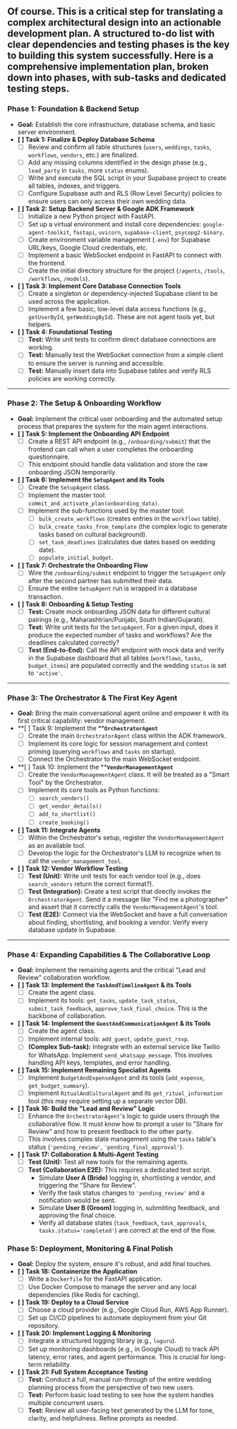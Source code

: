 Of course. This is a critical step for translating a complex architectural design into an actionable development plan. A structured to-do list with clear dependencies and testing phases is the key to building this system successfully.
Here is a comprehensive implementation plan, broken down into phases, with sub-tasks and dedicated testing steps.
---
### **Phase 1: Foundation & Backend Setup**
*   **Goal:** Establish the core infrastructure, database schema, and basic server environment.
*   **[ ] Task 1: Finalize & Deploy Database Schema**
	- [ ] Review and confirm all table structures (`users`, `weddings`, `tasks`, `workflows`, `vendors`, etc.) are finalized.
	- [ ] Add any missing columns identified in the design phase (e.g., `lead_party` in `tasks`, more `status` enums).
	- [ ] Write and execute the SQL script in your Supabase project to create all tables, indexes, and triggers.
	- [ ] Configure Supabase auth and RLS (Row Level Security) policies to ensure users can only access their own wedding data.
*   **[ ] Task 2: Setup Backend Server & Google ADK Framework**
	- [ ] Initialize a new Python project with FastAPI.
	- [ ] Set up a virtual environment and install core dependencies: `google-agent-toolkit`, `fastapi`, `uvicorn`, `supabase-client`, `psycopg2-binary`.
	- [ ] Create environment variable management (`.env`) for Supabase URL/keys, Google Cloud credentials, etc.
	- [ ] Implement a basic WebSocket endpoint in FastAPI to connect with the frontend.
	- [ ] Create the initial directory structure for the project (`/agents`, `/tools`, `/workflows`, `/models`).
*   **[ ] Task 3: Implement Core Database Connection Tools**
	- [ ] Create a singleton or dependency-injected Supabase client to be used across the application.
	- [ ] Implement a few basic, low-level data access functions (e.g., `getUserById`, `getWeddingById`). These are not agent tools yet, but helpers.
*   **[ ] Task 4: Foundational Testing**
	- [ ] **Test:** Write unit tests to confirm direct database connections are working.
	- [ ] **Test:** Manually test the WebSocket connection from a simple client to ensure the server is running and accessible.
	- [ ] **Test:** Manually insert data into Supabase tables and verify RLS policies are working correctly.
---
### **Phase 2: The Setup & Onboarding Workflow**
*   **Goal:** Implement the critical user onboarding and the automated setup process that prepares the system for the main agent interactions.
*   **[ ] Task 5: Implement the Onboarding API Endpoint**
	- [ ] Create a REST API endpoint (e.g., `/onboarding/submit`) that the frontend can call when a user completes the onboarding questionnaire.
	- [ ] This endpoint should handle data validation and store the raw onboarding JSON temporarily.
*   **[ ] Task 6: Implement the ****`SetupAgent`**** and its Tools**
	- [ ] Create the `SetupAgent` class.
	- [ ] Implement the master tool: `commit_and_activate_plan(onboarding_data)`.
	- [ ] Implement the sub-functions used by the master tool:
		- [ ] `bulk_create_workflows` (creates entries in the `workflows` table).
		- [ ] `bulk_create_tasks_from_template` (the complex logic to generate tasks based on cultural background).
		- [ ] `set_task_deadlines` (calculates due dates based on wedding date).
		- [ ] `populate_initial_budget`.
*   **[ ] Task 7: Orchestrate the Onboarding Flow**
	- [ ] Wire the `/onboarding/submit` endpoint to trigger the `SetupAgent` _only_ after the second partner has submitted their data.
	- [ ] Ensure the entire `SetupAgent` run is wrapped in a database transaction.
*   **[ ] Task 8: Onboarding & Setup Testing**
	- [ ] **Test:** Create mock onboarding JSON data for different cultural pairings (e.g., Maharashtrian/Punjabi, South Indian/Gujarati).
	- [ ] **Test:** Write unit tests for the `SetupAgent`. For a given input, does it produce the expected number of tasks and workflows? Are the deadlines calculated correctly?
	- [ ] **Test (End-to-End):** Call the API endpoint with mock data and verify in the Supabase dashboard that all tables (`workflows`, `tasks`, `budget_items`) are populated correctly and the wedding `status` is set to `'active'`.
---
### **Phase 3: The Orchestrator & The First Key Agent**
*   **Goal:** Bring the main conversational agent online and empower it with its first critical capability: vendor management.
*   **[ ] Task 9: Implement the ****`OrchestratorAgent`**
	- [ ] Create the main `OrchestratorAgent` class within the ADK framework.
	- [ ] Implement its core logic for session management and context priming (querying `workflows` and `tasks` on startup).
	- [ ] Connect the Orchestrator to the main WebSocket endpoint.
*   **[ ] Task 10: Implement the ****`VendorManagementAgent`**
	- [ ] Create the `VendorManagementAgent` class. It will be treated as a "Smart Tool" by the Orchestrator.
	- [ ] Implement its core tools as Python functions:
		- [ ] `search_vendors()`
		- [ ] `get_vendor_details()`
		- [ ] `add_to_shortlist()`
		- [ ] `create_booking()`
*   **[ ] Task 11: Integrate Agents**
	- [ ] Within the Orchestrator's setup, register the `VendorManagementAgent` as an available tool.
	- [ ] Develop the logic for the Orchestrator's LLM to recognize when to call the `vendor_management_tool`.
*   **[ ] Task 12: Vendor Workflow Testing**
	- [ ] **Test (Unit):** Write unit tests for each vendor tool (e.g., does `search_vendors` return the correct format?).
	- [ ] **Test (Integration):** Create a test script that directly invokes the `OrchestratorAgent`. Send it a message like "Find me a photographer" and assert that it correctly calls the `VendorManagementAgent`'s tool.
	- [ ] **Test (E2E):** Connect via the WebSocket and have a full conversation about finding, shortlisting, and booking a vendor. Verify every database update in Supabase.
---
### **Phase 4: Expanding Capabilities & The Collaborative Loop**
*   **Goal:** Implement the remaining agents and the critical "Lead and Review" collaboration workflow.
*   **[ ] Task 13: Implement the ****`TaskAndTimelineAgent`**** & its Tools**
	- [ ] Create the agent class.
	- [ ] Implement its tools: `get_tasks`, `update_task_status`, `submit_task_feedback`, `approve_task_final_choice`. This is the backbone of collaboration.
*   **[ ] Task 14: Implement the ****`GuestAndCommunicationAgent`**** & its Tools**
	- [ ] Create the agent class.
	- [ ] Implement internal tools: `add_guest`, `update_guest_rsvp`.
	- [ ] **(Complex Sub-task):** Integrate with an external service like Twilio for WhatsApp. Implement `send_whatsapp_message`. This involves handling API keys, templates, and error handling.
*   **[ ] Task 15: Implement Remaining Specialist Agents**
	- [ ] Implement `BudgetAndExpenseAgent` and its tools (`add_expense`, `get_budget_summary`).
	- [ ] Implement `RitualAndCulturalAgent` and its `get_ritual_information` tool (this may require setting up a separate vector DB).
*   **[ ] Task 16: Build the "Lead and Review" Logic**
	- [ ] Enhance the `OrchestratorAgent`'s logic to guide users through the collaborative flow. It must know how to prompt a user to "Share for Review" and how to present feedback to the other party.
	- [ ] This involves complex state management using the `tasks` table's status (`'pending_review'`, `'pending_final_approval'`).
*   **[ ] Task 17: Collaboration & Multi-Agent Testing**
	- [ ] **Test (Unit):** Test all new tools for the remaining agents.
	- [ ] **Test (Collaboration E2E):** This requires a dedicated test script.
		*   Simulate **User A (Bride)** logging in, shortlisting a vendor, and triggering the "Share for Review".
		*   Verify the task status changes to `'pending_review'` and a notification would be sent.
		*   Simulate **User B (Groom)** logging in, submitting feedback, and approving the final choice.
		*   Verify all database states (`task_feedback`, `task_approvals`, `tasks.status='completed'`) are correct at the end of the flow.
### **Phase 5: Deployment, Monitoring & Final Polish**
*   **Goal:** Deploy the system, ensure it's robust, and add final touches.
*   **[ ] Task 18: Containerize the Application**
	- [ ] Write a `Dockerfile` for the FastAPI application.
	- [ ] Use Docker Compose to manage the server and any local dependencies (like Redis for caching).
*   **[ ] Task 19: Deploy to a Cloud Service**
	- [ ] Choose a cloud provider (e.g., Google Cloud Run, AWS App Runner).
	- [ ] Set up CI/CD pipelines to automate deployment from your Git repository.
*   **[ ] Task 20: Implement Logging & Monitoring**
	- [ ] Integrate a structured logging library (e.g., `loguru`).
	- [ ] Set up monitoring dashboards (e.g., in Google Cloud) to track API latency, error rates, and agent performance. This is crucial for long-term reliability.
*   **[ ] Task 21: Full System Acceptance Testing**
	- [ ] **Test:** Conduct a full, manual run-through of the entire wedding planning process from the perspective of two new users.
	- [ ] **Test:** Perform basic load testing to see how the system handles multiple concurrent users.
	- [ ] **Test:** Review all user-facing text generated by the LLM for tone, clarity, and helpfulness. Refine prompts as needed.
